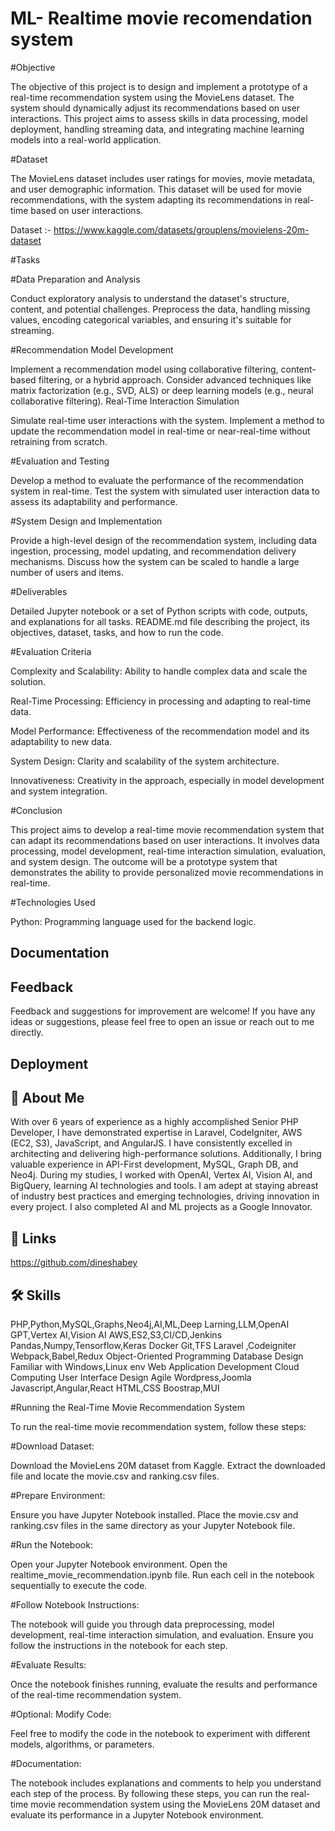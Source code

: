 

# ML- Realtime movie recomendation system

#Objective

The objective of this project is to design and implement a prototype of a real-time recommendation system using the MovieLens dataset. The system should dynamically adjust its recommendations based on user interactions. This project aims to assess skills in data processing, model deployment, handling streaming data, and integrating machine learning models into a real-world application.

#Dataset

The MovieLens dataset includes user ratings for movies, movie metadata, and user demographic information. This dataset will be used for movie recommendations, with the system adapting its recommendations in real-time based on user interactions.

Dataset :- https://www.kaggle.com/datasets/grouplens/movielens-20m-dataset


#Tasks

#Data Preparation and Analysis

Conduct exploratory analysis to understand the dataset's structure, content, and potential challenges.
Preprocess the data, handling missing values, encoding categorical variables, and ensuring it's suitable for streaming.

#Recommendation Model Development

Implement a recommendation model using collaborative filtering, content-based filtering, or a hybrid approach.
Consider advanced techniques like matrix factorization (e.g., SVD, ALS) or deep learning models (e.g., neural collaborative filtering).
Real-Time Interaction Simulation

Simulate real-time user interactions with the system.
Implement a method to update the recommendation model in real-time or near-real-time without retraining from scratch.

#Evaluation and Testing

Develop a method to evaluate the performance of the recommendation system in real-time.
Test the system with simulated user interaction data to assess its adaptability and performance.

#System Design and Implementation

Provide a high-level design of the recommendation system, including data ingestion, processing, model updating, and recommendation delivery mechanisms.
Discuss how the system can be scaled to handle a large number of users and items.

#Deliverables

Detailed Jupyter notebook or a set of Python scripts with code, outputs, and explanations for all tasks.
README.md file describing the project, its objectives, dataset, tasks, and how to run the code.

#Evaluation Criteria

Complexity and Scalability: Ability to handle complex data and scale the solution.

Real-Time Processing: Efficiency in processing and adapting to real-time data.

Model Performance: Effectiveness of the recommendation model and its adaptability to new data.

System Design: Clarity and scalability of the system architecture.

Innovativeness: Creativity in the approach, especially in model development and system integration.

#Conclusion

This project aims to develop a real-time movie recommendation system that can adapt its recommendations based on user interactions. It involves data processing, model development, real-time interaction simulation, evaluation, and system design. The outcome will be a prototype system that demonstrates the ability to provide personalized movie recommendations in real-time.

#Technologies Used

Python: Programming language used for the backend logic. 


## Documentation



## Feedback

Feedback and suggestions for improvement are welcome! If you have any ideas or suggestions, please feel free to open an issue or reach out to me directly.


## Deployment


## 🚀 About Me

With over 6 years of experience as a highly accomplished Senior PHP Developer, I have demonstrated expertise in Laravel, CodeIgniter, AWS (EC2, S3), JavaScript, and AngularJS. I have consistently excelled in architecting and delivering high-performance solutions. Additionally, I bring valuable experience in API-First development, MySQL, Graph DB, and Neo4j. During my studies, I worked with OpenAI, Vertex AI, Vision AI, and BigQuery, learning AI technologies and tools. I am adept at staying abreast of industry best practices and emerging technologies, driving innovation in every project. I also completed AI and ML projects as a Google Innovator.


## 🔗 Links
https://github.com/dineshabey


## 🛠 Skills
PHP,Python,MySQL,Graphs,Neo4j,AI,ML,Deep Larning,LLM,OpenAI GPT,Vertex AI,Vision AI
AWS,ES2,S3,CI/CD,Jenkins
Pandas,Numpy,Tensorflow,Keras
Docker
Git,TFS
Laravel ,Codeigniter
Webpack,Babel,Redux
Object-Oriented Programming
Database Design
Familiar with Windows,Linux env
Web Application Development
Cloud Computing
User Interface Design
Agile
Wordpress,Joomla
Javascript,Angular,React
HTML,CSS
Boostrap,MUI





#Running the Real-Time Movie Recommendation System

To run the real-time movie recommendation system, follow these steps:

#Download Dataset:

Download the MovieLens 20M dataset from Kaggle.
Extract the downloaded file and locate the movie.csv and ranking.csv files.

#Prepare Environment:

Ensure you have Jupyter Notebook installed.
Place the movie.csv and ranking.csv files in the same directory as your Jupyter Notebook file.

#Run the Notebook:

Open your Jupyter Notebook environment.
Open the realtime_movie_recommendation.ipynb file.
Run each cell in the notebook sequentially to execute the code.

#Follow Notebook Instructions:

The notebook will guide you through data preprocessing, model development, real-time interaction simulation, and evaluation.
Ensure you follow the instructions in the notebook for each step.

#Evaluate Results:

Once the notebook finishes running, evaluate the results and performance of the real-time recommendation system.

#Optional: Modify Code:

Feel free to modify the code in the notebook to experiment with different models, algorithms, or parameters.

#Documentation:

The notebook includes explanations and comments to help you understand each step of the process.
By following these steps, you can run the real-time movie recommendation system using the MovieLens 20M dataset and evaluate its performance in a Jupyter Notebook environment.



